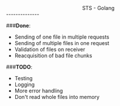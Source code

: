 <center>STS - Golang</center>
--------------

###**Done**:
- Sending of one file in multiple requests
- Sending of multiple files in one request
- Validation of files on receiver
- Reacquisition of bad file chunks

###**TODO**:
- Testing
- Logging
- More error handling
- Don't read whole files into memory